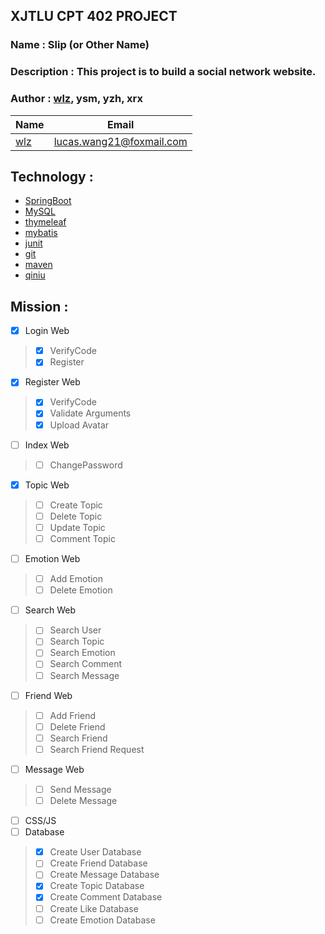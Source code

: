## XJTLU CPT 402 PROJECT

### Name : Slip (or Other Name)

### Description : This project is to build a social network website.

### Author : [wlz](https://www.github.com/wanglz111), ysm, yzh, xrx
| Name | Email |
| ---- | ----- |
| [wlz](https://www.github.com/wanglz111) | [lucas.wang21@foxmail.com](mailto:lucas.wang21@foxmail.com) |




## Technology :
- [SpringBoot](https://spring.io/projects/spring-boot)
- [MySQL](https://www.mysql.com/)
- [thymeleaf](https://www.thymeleaf.org/)
- [mybatis](https://www.mybatis.org/)
- [junit](https://junit.org/)
- [git](https://git-scm.com/)
- [maven](https://maven.apache.org/)
- [qiniu](https://www.qiniu.com/)


## Mission :
- [x] Login Web
> - [x] VerifyCode
> - [x] Register
- [x] Register Web
> - [x] VerifyCode
> - [x] Validate Arguments
> - [x] Upload Avatar
- [ ] Index Web
> - [ ] ChangePassword
- [x] Topic Web
> - [ ] Create Topic
> - [ ] Delete Topic
> - [ ] Update Topic
> - [ ] Comment Topic
- [ ] Emotion Web
> - [ ] Add Emotion
> - [ ] Delete Emotion
- [ ] Search Web
> - [ ] Search User
> - [ ] Search Topic
> - [ ] Search Emotion
> - [ ] Search Comment
> - [ ] Search Message
- [ ] Friend Web
> - [ ] Add Friend
> - [ ] Delete Friend
> - [ ] Search Friend
> - [ ] Search Friend Request
- [ ] Message Web
> - [ ] Send Message
> - [ ] Delete Message
- [ ] CSS/JS
- [ ] Database
> - [x] Create User Database
> - [ ] Create Friend Database
> - [ ] Create Message Database
> - [x] Create Topic Database
> - [x] Create Comment Database
> - [ ] Create Like Database
> - [ ] Create Emotion Database
